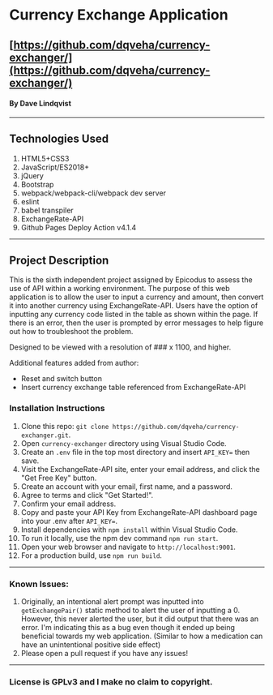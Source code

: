 # Currency Exchange Application

## [https://github.com/dqveha/currency-exchanger/](https://github.com/dqveha/currency-exchanger/)

#### By Dave Lindqvist

---

## Technologies Used

1. HTML5+CSS3
2. JavaScript/ES2018+
3. jQuery
4. Bootstrap
5. webpack/webpack-cli/webpack dev server
6. eslint
7. babel transpiler
8. ExchangeRate-API
9. Github Pages Deploy Action v4.1.4

---

## Project Description

This is the sixth independent project assigned by Epicodus to assess the use of API within a working environment. The purpose of this web application is to allow the user to input a currency and amount, then convert it into another currency using ExchangeRate-API. Users have the option of inputting any currency code listed in the table as shown within the page. If there is an error, then the user is prompted by error messages to help figure out how to troubleshoot the problem.

Designed to be viewed with a resolution of ### x 1100, and higher.

Additional features added from author:

- Reset and switch button
- Insert currency exchange table referenced from ExchangeRate-API

### Installation Instructions

1. Clone this repo: `git clone https://github.com/dqveha/currency-exchanger.git`.
2. Open `currency-exchanger` directory using Visual Studio Code.
3. Create an `.env` file in the top most directory and insert `API_KEY=` then save.
4. Visit the ExchangeRate-API site, enter your email address, and click the "Get Free Key" button.
5. Create an account with your email, first name, and a password.
6. Agree to terms and click "Get Started!".
7. Confirm your email address.
8. Copy and paste your API Key from ExchangeRate-API dashboard page into your .env after `API_KEY=`.
9. Install dependencies with `npm install` within Visual Studio Code.
10. To run it locally, use the npm dev command `npm run start`.
11. Open your web browser and navigate to `http://localhost:9001`.
12. For a production build, use `npm run build`.

---

### Known Issues:

1. Originally, an intentional alert prompt was inputted into `getExchangePair()` static method to alert the user of inputting a 0. However, this never alerted the user, but it did output that there was an error. I'm indicating this as a bug even though it ended up being beneficial towards my web application. (Similar to how a medication can have an unintentional positive side effect)
2. Please open a pull request if you have any issues!

---

### License is GPLv3 and I make no claim to copyright.
